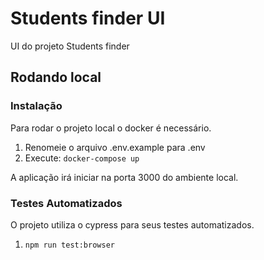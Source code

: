 # Students finder UI
UI do projeto Students finder


## Rodando local

### Instalação
Para rodar o projeto local o docker é necessário.
1. Renomeie o arquivo .env.example para .env
2. Execute: `docker-compose up`

A aplicação irá iniciar na porta 3000 do ambiente local.


### Testes Automatizados
O projeto utiliza o cypress para seus testes automatizados.

1. ```npm run test:browser ```